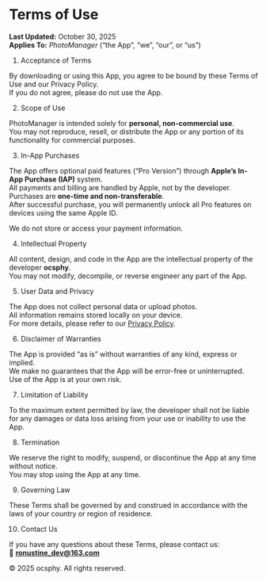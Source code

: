 # Terms of Use

**Last Updated:** October 30, 2025  
**Applies To:** *PhotoManager* (“the App”, “we”, “our”, or “us”)



 1. Acceptance of Terms

By downloading or using this App, you agree to be bound by these Terms of Use and our Privacy Policy.  
If you do not agree, please do not use the App.



 2. Scope of Use

PhotoManager is intended solely for **personal, non-commercial use**.  
You may not reproduce, resell, or distribute the App or any portion of its functionality for commercial purposes.



 3. In-App Purchases

The App offers optional paid features (“Pro Version”) through **Apple’s In-App Purchase (IAP)** system.  
All payments and billing are handled by Apple, not by the developer.  
Purchases are **one-time and non-transferable**.  
After successful purchase, you will permanently unlock all Pro features on devices using the same Apple ID.

We do not store or access your payment information.



 4. Intellectual Property

All content, design, and code in the App are the intellectual property of the developer **ocsphy**.  
You may not modify, decompile, or reverse engineer any part of the App.



 5. User Data and Privacy

The App does not collect personal data or upload photos.  
All information remains stored locally on your device.  
For more details, please refer to our [Privacy Policy](privacy.md).



 6. Disclaimer of Warranties

The App is provided “as is” without warranties of any kind, express or implied.  
We make no guarantees that the App will be error-free or uninterrupted.  
Use of the App is at your own risk.



 7. Limitation of Liability

To the maximum extent permitted by law, the developer shall not be liable for any damages or data loss arising from your use or inability to use the App.



 8. Termination

We reserve the right to modify, suspend, or discontinue the App at any time without notice.  
You may stop using the App at any time.



 9. Governing Law

These Terms shall be governed by and construed in accordance with the laws of your country or region of residence.



 10. Contact Us

If you have any questions about these Terms, please contact us:  
📧 **ronustine_dev@163.com**



© 2025 ocsphy. All rights reserved.
